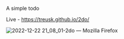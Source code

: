 A simple todo 

Live - https://treusk.github.io/2do/

![2022-12-22 21_08_01-2do — Mozilla Firefox](https://user-images.githubusercontent.com/47334597/209245921-1136f838-286a-4d98-b6fc-f75a31d335c0.png)

